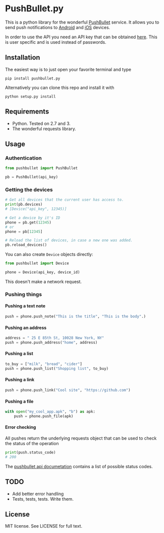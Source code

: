 # PushBullet.py

This is a python library for the wonderful [PushBullet](https://www.pushbullet.com) service.
It allows you to send push notifications to [Android](https://play.google.com/store/apps/details?id=com.pushbullet.android) and [iOS](https://itunes.apple.com/us/app/pushbullet/id810352052) devices.

In order to use the API you need an API key that can be obtained [here](https://www.pushbullet.com/account). This is user specific and is used instead of passwords.

## Installation

The easiest way is to just open your favorite terminal and type
```
pip install pushbullet.py
```

Alternatively you can clone this repo and install it with

```
python setup.py install
```

## Requirements

 - Python. Tested on 2.7 and 3.
 - The wonderful requests library.

## Usage


### Authentication

```python
from pushbullet import PushBullet

pb = PushBullet(api_key)
```

### Getting the devices

```python
# Get all devices that the current user has access to.
print(pb.devices)
# [Device("api_key", 12345)]

# Get a device by it's ID
phone = pb.get(12345)
# or
phone = pb[12345]

# Reload the list of devices, in case a new one was added.
pb.reload_devices()
```

You can also create `Device` objects directly:

```python
from pushbullet import Device

phone = Device(api_key, device_id)
```

This doesn't make a network request.

### Pushing things

#### Pushing a text note

```python
push = phone.push_note("This is the title", "This is the body".)
```

#### Pushing an address

```python
address = " 25 E 85th St, 10028 New York, NY"
push = phone.push_address("home", address)
```

#### Pushing a list

```python
to_buy = ["milk", "bread", "cider"]
push = phone.push_list("Shopping list", to_buy)
```

#### Pushing a link

```python
push = phone.push_link("Cool site", "https://github.com")
```

#### Pushing a file

```python
with open("my_cool_app.apk", "b") as apk:
	push = phone.push_file(apk)
```

#### Error checking

All pushes return the underlying requests object that can be used to check the status of the operation

``` Python
print(push.status_code)
# 200
```

The [pushbullet api documetation](https://www.pushbullet.com/api) contains a list of possible status codes.

## TODO

 - Add better error handling
 - Tests, tests, tests. Write them.

## License

MIT license. See LICENSE for full text.
